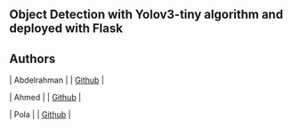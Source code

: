 ## Object Detection with Yolov3-tiny algorithm  and deployed with Flask

 





## Authors  


| Abdelrahman |
| [Github](https://github.com/abdelrahman-montasser) |


| Ahmed |
| [Github](https://github.com/jamal022) |


| Pola |
| [Github](https://github.com/PolaOssama) |
